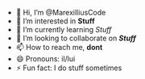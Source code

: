 - 👋 Hi, I’m @MarexilliusCode
- 👀 I’m interested in **Stuff**
- 🌱 I’m currently learning *Stuff*
- 💞️ I’m looking to collaborate on ***Stuff***
- 📫 How to reach me, **dont**
- 😄 Pronouns: il/lui
- ⚡ Fun fact: I do stuff sometimes

<!---
MarexilliusCode/MarexilliusCode is a ✨ special ✨ repository because its `README.md` (this file) appears on your GitHub profile.
You can click the Preview link to take a look at your changes.
--->

